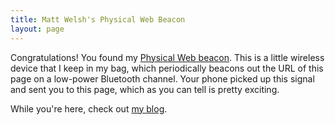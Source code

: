 ```yaml
---
title: Matt Welsh's Physical Web Beacon
layout: page
---
```


Congratulations! You found my [Physical Web beacon](https://google.github.io/physical-web/).
This is a little wireless device that I keep in my bag, which periodically beacons out the
URL of this page on a low-power Bluetooth channel. Your phone picked up this signal and sent
you to this page, which as you can tell is pretty exciting.

While you're here, check out [my blog](http://matt-welsh.blogspot.com).
